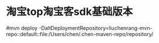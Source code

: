 # 淘宝top淘宝客sdk基础版本 
#mvn deploy -DaltDeploymentRepository=liuchenrang-mvn-repo::default::file:/Users/chen/.chen-maven-repo/repository/

# 
